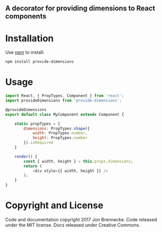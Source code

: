 A decorator for providing dimensions to React components
---------------

Installation
============
Use [npm](https://www.npmjs.com/) to install:
```bash
npm install provide-dimensions
```

Usage
============

```js
import React, { PropTypes, Component } from 'react';
import provideDimensions from 'provide-dimensions';

@provideDimensions
export default class MyComponent extends Component {

    static propTypes = {
        dimensions: PropTypes.shape({
            width: PropTypes.number,
            height: PropTypes.number
        }).isRequired
    }

    render() {
        const { width, height } = this.props.dimensions;
        return (
            <div style={{ width, height }} />
        );
    }
}
```

Copyright and License
============
Code and documentation copyright 2017 Jon Brennecke. Code released under the MIT license. Docs released under Creative Commons.
